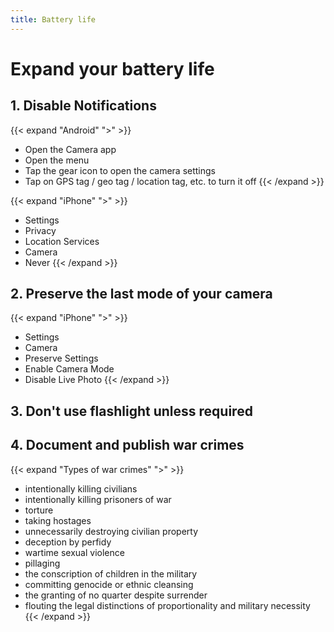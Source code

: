 ```yaml
---
title: Battery life
---
```


# Expand your battery life


## 1. Disable Notifications

{{< expand "Android" ">" >}}
- Open the Camera app
- Open the menu
- Tap the gear icon to open the camera settings
- Tap on GPS tag / geo tag / location tag, etc. to turn it off
{{< /expand >}}

{{< expand "iPhone" ">" >}}
- Settings
- Privacy
- Location Services
- Camera
- Never
{{< /expand >}}

## 2. Preserve the last mode of your camera

{{< expand "iPhone" ">" >}}
- Settings
- Camera
- Preserve Settings
- Enable Camera Mode
- Disable Live Photo
{{< /expand >}}

## 3. Don't use flashlight unless required

## 4. Document and publish war crimes

{{< expand "Types of war crimes" ">" >}}
- intentionally killing civilians 
- intentionally killing prisoners of war
- torture
- taking hostages
- unnecessarily destroying civilian property
- deception by perfidy
- wartime sexual violence
- pillaging
- the conscription of children in the military
- committing genocide or ethnic cleansing
- the granting of no quarter despite surrender
- flouting the legal distinctions of proportionality and military necessity
{{< /expand >}}
